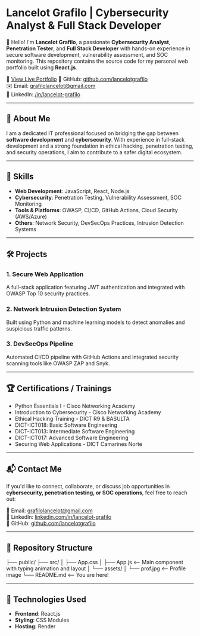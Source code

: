 # Lancelot Grafilo | Cybersecurity Analyst & Full Stack Developer

👋 Hello! I'm **Lancelot Grafilo**, a passionate **Cybersecurity Analyst**, **Penetration Tester**, and **Full Stack Developer** with hands-on experience in secure software development, vulnerability assessment, and SOC monitoring. This repository contains the source code for my personal web portfolio built using **React.js**.

🔗 [View Live Portfolio](https://lancelotgrafilo.onrender.com/)
🐙 GitHub: [github.com/lancelotgrafilo](https://github.com/lancelotgrafilo )  
✉️ Email: grafilolancelot@gmail.com  
💼 LinkedIn: [/in/lancelot-grafilo](https://linkedin.com/in/lancelot-grafilo )

---

## 🧠 About Me

I am a dedicated IT professional focused on bridging the gap between **software development** and **cybersecurity**. With experience in full-stack development and a strong foundation in ethical hacking, penetration testing, and security operations, I aim to contribute to a safer digital ecosystem.

---

## 💼 Skills

- **Web Development**: JavaScript, React, Node.js
- **Cybersecurity**: Penetration Testing, Vulnerability Assessment, SOC Monitoring
- **Tools & Platforms**: OWASP, CI/CD, GitHub Actions, Cloud Security (AWS/Azure)
- **Others**: Network Security, DevSecOps Practices, Intrusion Detection Systems

---

## 🛠️ Projects

### 1. **Secure Web Application**
A full-stack application featuring JWT authentication and integrated with OWASP Top 10 security practices.

### 2. **Network Intrusion Detection System**
Built using Python and machine learning models to detect anomalies and suspicious traffic patterns.

### 3. **DevSecOps Pipeline**
Automated CI/CD pipeline with GitHub Actions and integrated security scanning tools like OWASP ZAP and Snyk.

---

## 🏆 Certifications / Trainings

- Python Essentials I - Cisco Networking Academy
- Introduction to Cybersecurity - Cisco Networking Academy
- Ethical Hacking Training - DICT R9 & BASULTA
- DICT-ICT018: Basic Software Engineering
- DICT-ICT013: Intermediate Software Engineering
- DICT-ICT017: Advanced Software Engineering
- Securing Web Applications - DICT Camarines Norte

---

## 📬 Contact Me

If you'd like to connect, collaborate, or discuss job opportunities in **cybersecurity, penetration testing, or SOC operations**, feel free to reach out:

📧 Email: grafilolancelot@gmail.com  
💼 LinkedIn: [linkedin.com/in/lancelot-grafilo](https://linkedin.com/in/lancelot-grafilo )  
🐙 GitHub: [github.com/lancelotgrafilo](https://github.com/lancelotgrafilo )

---

## 📁 Repository Structure

├── public/
├── src/
│ ├── App.css
│ ├── App.js <-- Main component with typing animation and layout
│ └── assets/
│ └── prof.jpg <-- Profile image
└── README.md <-- You are here!


---

## 🚀 Technologies Used

- **Frontend**: React.js
- **Styling**: CSS Modules
- **Hosting**: Render
